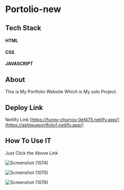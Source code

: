 # Portolio-new

## Tech Stack
#### HTML
#### CSS 
#### JAVASCRIPT

  
## About
This is My Portfolio Website Which is My solo Project.

## Deploy Link
Netlify Link 
[https://funny-churros-0ef475.netlify.app/](https://ashiqueportfolio1.netlify.app/)

## How To Use IT
Just Click the Above Link 

![Screenshot (1074)](https://user-images.githubusercontent.com/104290715/189983792-bdf7acc7-ea6e-4b7c-8cc5-89fa624771af.png)

![Screenshot (1075)](https://user-images.githubusercontent.com/104290715/189983795-5a516f30-4222-43e6-be8e-36f18cb97365.png)

![Screenshot (1076)](https://user-images.githubusercontent.com/104290715/189983784-a308648a-63fe-40ad-996f-b952523a968e.png)
